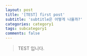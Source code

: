 ```yaml
---
layout: post
title: '[TEST] first post'
subtitle: 'subtitle은 어떻게 나올까?'
categories: category1
tags: subcategory1
comments: false
---
```


> TEST
> 입니다.